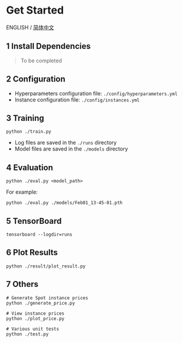 # Get Started

ENGLISH / [简体中文](./README_CN.md)

## 1 Install Dependencies

> To be completed

## 2 Configuration

- Hyperparameters configuration file: `./config/hyperparameters.yml`
- Instance configuration file: `./config/instances.yml`

## 3 Training

```shell
python ./train.py
```

- Log files are saved in the `./runs` directory
- Model files are saved in the `./models` directory

## 4 Evaluation

```shell
python ./eval.py <model_path>
```

For example:

```shell
python ./eval.py ./models/Feb01_13-45-01.pth
```

## 5 TensorBoard

```shell
tensorboard --logdir=runs
```

## 6 Plot Results

```shell
python ./result/plot_result.py
```

## 7 Others

```shell
# Generate Spot instance prices
python ./generate_price.py

# View instance prices
python ./plot_price.py

# Various unit tests
python ./test.py
```
